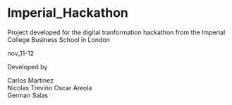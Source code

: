 # Imperial_Hackathon
 Project developed for the digital tranformation hackathon from the Imperial College Business School in London
 
 nov_11-12
 
 Developed by
 
 Carlos Martinez   
 Nicolas Treviño
 Oscar Areola    
 German Salas  

